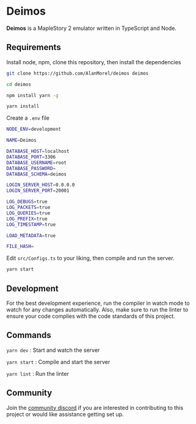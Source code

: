 # Deimos

**Deimos** is a MapleStory 2 emulator written in TypeScript and Node.

## Requirements

Install node, npm, clone this repository, then install the dependencies

```sh
git clone https://github.com/AlanMorel/deimos deimos
```

```sh
cd deimos
```

```sh
npm install yarn -g
```

```sh
yarn install
```

Create a `.env` file

```sh
NODE_ENV=development

NAME=Deimos

DATABASE_HOST=localhost
DATABASE_PORT=3306
DATABASE_USERNAME=root
DATABASE_PASSWORD=
DATABASE_SCHEMA=deimos

LOGIN_SERVER_HOST=0.0.0.0
LOGIN_SERVER_PORT=20001

LOG_DEBUGS=true
LOG_PACKETS=true
LOG_QUERIES=true
LOG_PREFIX=true
LOG_TIMESTAMP=true

LOAD_METADATA=true

FILE_HASH=
```

Edit `src/Configs.ts` to your liking, then compile and run the server.

```sh
yarn start
```

## Development

For the best development experience, run the compiler in watch mode to watch for any changes automatically. Also, make sure to run the linter to ensure your code complies with the code standards of this project.

## Commands

`yarn dev` : Start and watch the server

`yarn start` : Compile and start the server

`yarn lint` : Run the linter

## Community

Join the [community discord](https://discord.gg/mABkFFhBuU) if you are interested in contributing to this project or would like assistance getting set up.
